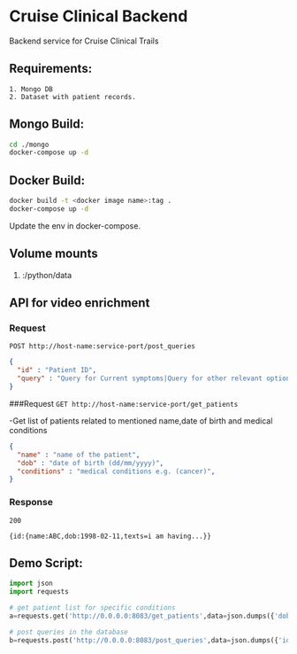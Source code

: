 # Cruise Clinical Backend

Backend service for Cruise Clinical Trails

## Requirements:
```
1. Mongo DB 
2. Dataset with patient records.
```


## Mongo Build:

```bash
cd ./mongo
docker-compose up -d
```

## Docker Build: 

```bash
docker build -t <docker image name>:tag .
docker-compose up -d
```
Update the env in docker-compose.

## Volume mounts
1. <host-data-path>:/python/data



## API for video enrichment

### Request
`POST http://host-name:service-port/post_queries`

```json
{
  "id" : "Patient ID", 
  "query" : "Query for Current symptoms|Query for other relevant options",
}
```
###Request
`GET http://host-name:service-port/get_patients`

-Get list of patients related to mentioned name,date of birth and medical conditions
```json
{
  "name" : "name of the patient", 
  "dob" : "date of birth (dd/mm/yyyy)", 
  "conditions" : "medical conditions e.g. (cancer)",
}
```
### Response

    200

    {id:{name:ABC,dob:1998-02-11,texts=i am having...}}


## Demo Script:

```python
import json
import requests

# get patient list for specific conditions
a=requests.get('http://0.0.0.0:8083/get_patients',data=json.dumps({'dob':'','name':'william'}))

# post queries in the database
b=requests.post('http://0.0.0.0:8083/post_queries',data=json.dumps({'id':'6a9252fa-0132-46a1-8e56-c18f7cd80881','query':'Parker|hmmm'}))
```
